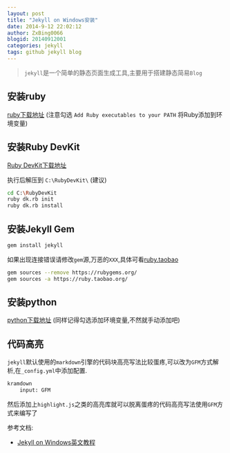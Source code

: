 ```yaml
---
layout: post
title: "Jekyll on Windows安装"
date: 2014-9-12 22:02:12
author: ZxBing0066
blogid: 20140912001
categories: jekyll
tags: github jekyll blog
---
```


> `jekyll`是一个简单的静态页面生成工具,主要用于搭建静态简易`Blog`

## 安装ruby

[ruby下载地址](http://rubyinstaller.org/downloads/) (注意勾选 `Add Ruby executables to your PATH` 将Ruby添加到环境变量)

## 安装Ruby DevKit

[Ruby DevKit下载地址](http://rubyinstaller.org/downloads/)

执行后解压到 `C:\RubyDevKit\` (建议)

```bash
cd C:\RubyDevKit
ruby dk.rb init
ruby dk.rb install
```

## 安装Jekyll Gem

```bash
gem install jekyll
```

如果出现连接错误请修改`gem`源,万恶的`XXX`,具体可看[ruby.taobao](http://ruby.taobao.org/)

```bash
gem sources --remove https://rubygems.org/
gem sources -a https://ruby.taobao.org/
```

## 安装python

[python下载地址](https://www.python.org/download/releases/2.7.8/) (同样记得勾选添加环境变量,不然就手动添加吧)

## 代码高亮

`jekyll`默认使用的`markdown`引擎的代码块高亮写法比较蛋疼,可以改为`GFM`方式解析,在`_config.yml`中添加配置.

```xml
kramdown
    input: GFM
```

然后添加上`highlight.js`之类的高亮库就可以脱离蛋疼的代码高亮写法使用`GFM`方式来编写了

参考文档:

* [Jekyll on Windows英文教程](http://jekyll-windows.juthilo.com/ "Jekyll on Windows")